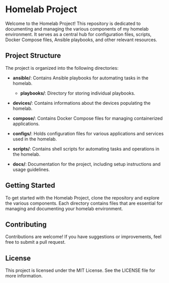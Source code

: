 # Homelab Project

Welcome to the Homelab Project! This repository is dedicated to documenting and managing the various components of my homelab environment. It serves as a central hub for configuration files, scripts, Docker Compose files, Ansible playbooks, and other relevant resources.

## Project Structure

The project is organized into the following directories:

- **ansible/**: Contains Ansible playbooks for automating tasks in the homelab.
  - **playbooks/**: Directory for storing individual playbooks.

- **devices/**: Contains informations about the devices populating the homelab.
  
- **compose/**: Contains Docker Compose files for managing containerized applications.
  
- **configs/**: Holds configuration files for various applications and services used in the homelab.
  
- **scripts/**: Contains shell scripts for automating tasks and operations in the homelab.
  
- **docs/**: Documentation for the project, including setup instructions and usage guidelines.

## Getting Started

To get started with the Homelab Project, clone the repository and explore the various components. Each directory contains files that are essential for managing and documenting your homelab environment.

## Contributing

Contributions are welcome! If you have suggestions or improvements, feel free to submit a pull request.

## License

This project is licensed under the MIT License. See the LICENSE file for more information.